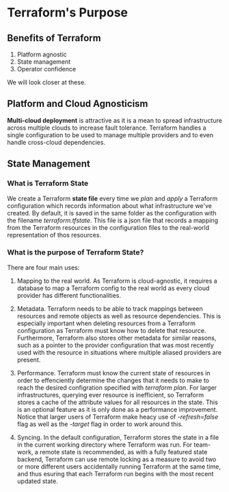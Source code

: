 # Terraform's Purpose

## Benefits of Terraform
1) Platform agnostic
2) State management
3) Operator confidence

We will look closer at these.

## Platform and Cloud Agnosticism
**Multi-cloud deployment** is attractive as it is a mean to spread infrastructure across multiple clouds to increase fault tolerance. Terraform handles a single configuration to be used to manage multiple providers and to even handle cross-cloud dependencies. 

## State Management
### What is Terraform State
We create a Terraform **state file** every time we *plan* and *apply* a Terraform configuration which records information about what infrastructure we've created. By default, it is saved in the same folder as the configuration with the filename *terraform.tfstate*. This file is a json file that records a mapping from the Terraform resources in the configuration files to the real-world representation of thos resources.

### What is the purpose of Terraform State?
There are four main uses:
1) Mapping to the real world. As Terraform is cloud-agnostic, it requires a database to map a Terraform config to the real world as every cloud provider has different functionalities.

2) Metadata. Terraform needs to be able to track mappings between resources and remote objects as well as resource dependencies. This is especially important when deleting resources from a Terraform configuration as Terraform must know how to delete that resource. Furthermore, Terraform also stores other metadata for similar reasons, such as a pointer to the provider configuration that was most recently used with the resource in situations where multiple aliased providers are present.

3) Performance. Terraform must know the current state of resources in order to effenciently determine the changes that it needs to make to reach the desired configration specified with *terraform plan*. For larger infrastructures, querying ever resource is inefficient, so Terraform stores a cache of the attribute values for all resources in the state. This is an optional feature as it is only done as a performance improvement. Notice that larger users of Terraform make heacy use of *-refresh=false* flag as well as the *-target* flag in order to work around this.

4) Syncing. In the default configuration, Terraform stores the state in a file in the current working directory where Terraform was run. For team-work, a remote state is recommended, as with a fully featured state backend, Terraform can use remote locking as a measure to avoid two or more different users accidentally running Terraform at the same time, and thus esuring that each Terraform run begins with the most recent updated state.


